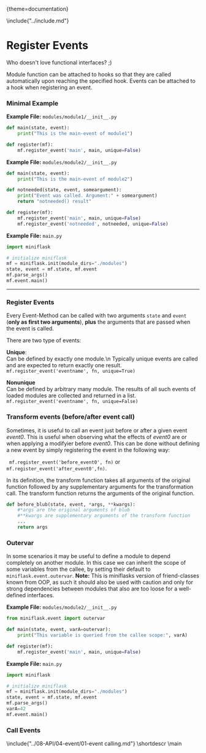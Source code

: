 {theme=documentation}

\include{"../include.md"}

# Register Events
Who doesn't love functional interfaces? ;)

Module function can be attached to hooks so that they are called automatically upon reaching the specified hook. Events can be attached to a hook when registering an event.

### Minimal Example
**Example File:** `modules/module1/__init__.py`
```python
def main(state, event):
    print("This is the main-event of module1")

def register(mf):
    mf.register_event('main', main, unique=False)
```

**Example File:** `modules/module2/__init__.py`
```python
def main(state, event):
    print("This is the main-event of module2")

def notneeded(state, event, someargument):
    print("Event was called. Argument:" + someargument)
    return "notneeded() result"

def register(mf):
    mf.register_event('main', main, unique=False)
    mf.register_event('notneeded', notneeded, unique=False)
```

**Example File:** `main.py`
```python
import miniflask

# initialize miniflask
mf = miniflask.init(module_dirs="./modules")
state, event = mf.state, mf.event
mf.parse_args()
mf.event.main()
```

---

### Register Events
Every Event-Method can be called with two arguments `state` and `event` (**only as first two arguments**), **plus** the arguments that are passed when the event is called.

There are two type of events:

**Unique**:  
Can be defined by exactly one module.\n Typically unique events are called and are expected to return exactly one result.  
`mf.register_event('eventname', fn, unique=True)`

**Nonunique**  
Can be defined by arbitrary many module. The results of all such events of loaded modules are collected and returned in a list.  
`mf.register_event('eventname', fn, unique=False)`

### Transform events (before/after event call)

Sometimes, it is useful to call an event just before or after a given event *event0*. This is useful when observing what the effects of *event0* are or when applying a modifyier before *event0*. This can be done without defining a new event by simply registering the event in the following way:

` mf.register_event('before_event0', fn)` or `mf.register_event('after_event0',fn)`.

In its definition, the transform function takes all arguments of the original function followed by any supplementary arguments for the transformation call. The transform function returns the arguments of the original function.

```python
def before_blub(state, event, *args, **kwargs):
	#*args are the original arguments of blub
	#**kwargs are supplementary arguments of the transform function
	...
	return args
```



### Outervar
In some scenarios it may be useful to define a module to depend completely on another module.
In this case we can inherit the scope of some variables from the callee, by setting their default to `miniflask.event.outervar`.
**Note:** This is miniflasks version of friend-classes known from OOP, as such it should also be used with caution and only for strong dependencies between modules that also are too loose for a well-defined interfaces.

**Example File:** `modules/module2/__init__.py`
```python
from miniflask.event import outervar

def main(state, event, varA=outervar):
    print("This variable is queried from the callee scope:", varA)

def register(mf):
    mf.register_event('main', main, unique=False)
```

**Example File:** `main.py`
```python
import miniflask

# initialize miniflask
mf = miniflask.init(module_dirs="./modules")
state, event = mf.state, mf.event
mf.parse_args()
varA=42
mf.event.main()
```



### Call Events
\include{"../08-API/04-event/01-event calling.md"}
\shortdescr
\main


